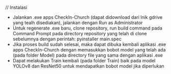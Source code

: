 // Instalasi
- Jalankan .exe apps CheckIn-Church (dapat didownload dari lnik gdrive yang tealh disediakan), jalankan dengan Run as Administrator
- Untuk regenerate .exe baru, clone repository, run build command pada Command Prompt pada directory repository yang telah di clone sebelumnya dengan perintah: pyinstaller main.spec
- Jika proses build sudah selesai, maka dapat dibuka kembali aplikasi .exe apps CheckIn-Church dengan memasukkan bobot model yang telah ada (pada folder Model) pada directory file yang sama dengan aplikasi .exe
- Dapat melakukan Train kembali (pada folder Train) baik pada model YOLOv8 dan ResNet50 untuk mendapatkan bobot model jika diperlukan

